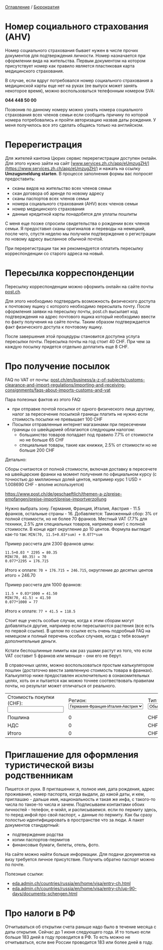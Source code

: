 [Оглавление](/faq/) / [Бюрократия](/faq/docs/Бюрократия.html)

# Номер социального страхования (AHV)
Номер социального страхования бывает нужен в числе прочих документов для подтверждения личности. Номер назначается при оформлении вида на жительства. Первым документом на котором присутствует номер как правило является пластиковая карта медицинского страхования. 

В случае, если вдруг потребовался номер социального страхования а медицинской карты еще нет на руках (ее выпуск может занять некоторое время), можно воспользоваться телефонным номером SVA:

**044 448 50 00**

Позвонив по данному номеру можно узнать номера социального страхования всех членов семьи если сообщить причину по которой номера потребовались и пройти авторизацию назвав даты рождения. У меня получилось все это сделать общаясь только на английском.


# Перерегистрация
Для жителей кантона Цюрих сервис перерегистрации доступен онлайн. Для этого нужно зайти на сайт [www.services.zh.ch/app/eUmzugZH/](https://www.services.zh.ch/app/eUmzugZH/) и нажать на ссылку **Umzugsmeldung starten**. В процессе заполнения формы вас попросят предоставить:
* сканы видов на жительство всех членов семьи
* скан договора об аренде по новому адресу
* сканы паспортов всех членов семьи
* номера социального страхования (AHV) всех членов семьи
* номер медицинского страхования
* данные кредитной карты понадобятся для уплаты пошлиты

С меня еще позже спросили свидетельства о рождении всех членов семьи. Я предоставил сканы оригиналов и переводы на немецкий, после чего, спустя неделю мы получили подтверждение о регистрации по новому адресу высланное обычной почтой.

При перерегистрации так же рекомендуется оплатить пересылку корреспонденции со старого адреса на новый.


# Пересылка корреспонденции
Пересылку корреспонденции можно оформить онлайн на сайте почты [post.ch](http://post.ch). 

Для этого необходимо подтвердить возможность физического доступа к почтовому ящику с которого необходимо пересылать почту. После оформления заявки на пересылку почты, post.ch высылает код подтверждения на адрес почтового ящика который необходимо ввести по факту получения на сайте почты. Таким образом подтверждается факт физического доступа к почтовому ящику. 

После завершения этой процедуры становится доступна услуга пересылки почты. Пересылка почты на год стоит 40 CHF. При чем за каждую посылку придется отдельно доплатить еще 8 CHF.

# Про получение посылок
FAQ по VAT от почты: [post.ch/en/business/a-z-of-subjects/customs-clearance-and-import-regulations/importing-and-receiving-consignments/faqs-about-imports-customs-and-vat](https://www.post.ch/en/business/a-z-of-subjects/customs-clearance-and-import-regulations/importing-and-receiving-consignments/faqs-about-imports-customs-and-vat)

Пара полезных фактов из этого FAQ:
* при отправке почтой посылки от одного физического лица другому, налог за пересечение посылкой границы платить не нужно если стоимость посылки не превышает 100 CHF
* Посылки отправленные интернет магазинами при пересечении границы со швейцарией облагаются следующим налогом:
    * большинство товаров попадает под правило 7.7% от стоимости но не больше 65 CHF
    * специальные товары, такие как книжки, 2.5% от стоимости но не больше 200 CHF

Детально:

Сборы считаются от полной стоимости, включая доставку в пересечете на швейцарские франки на момент получения по официальном курсу (с точностью до миллионных долей центов, например курс 1 USD = 1.008690 CHF - вполне используется)

https://www.post.ch/de/geschaeftlich/themen-a-z/preise-empfangen/preise-import/preise-importverzollung

Нужно выбрать зону. Германия, Франция, Италия, Австрия - 11.5 франков, остальные страны - 16.
Добавляется:
Таможенный сбор: 3% от полной стоимости, но не более 70 франков.
Местный VAT (7.7% для техники, 2.5% для специальных товаров, например книг) с полной стоимости.
В конце идет округление до 10 центов.
Формула выглядит как-то так: `MIN(70, 11.5+0.03*sum) + 0.077*sum`

Пример рассчета для 2300 франков цены:
```
11.5+0.03 * 2295 = 80.35
MIN(70, 80.35) = 70
0.077*2295 = 176.715
```

Итого к оплате: `70 + 176.715 = 246.715`, округление до десятых центов итого = 246.70

Пример рассчета для 1000 франков:
```
11.5 + 0.03*1000 = 41.50
MIN(70, 41.5) = 41.50
0.077*1000 = 77
```

Итого к оплате: `77 + 41.5 = 118.5`

Стоит еще учесть особые случаи, когда к этим сборам могут добавляться другие, например если пересылаются растения (все есть по первой ссылке). В целом по ссылке есть очень подробный FAQ на немецком и полный перечень особых случаев, когда с тебя возьмут дополнительные деньги.

Кстати беспошлинные лимиты как раз ушами растут из того, что если VAT составит 5 франков или меньше - они его не берут.

В справочных целях, можно воспользоваться простым калькулятором пошлин (достаточно ввести заявленную стоимость товара в франках). Калькулятор ниже предоставлен исключительно в ознакомительных целях, хоть он и пытается как можно точнее соотвествовать правилам почты, но результат может отличаться от реального.
<table>
                        <tr>
                                <td>Стоимость покупки (CHF): <input id="taxCalc" type="text" oninput="return calculateTax(event)" /> </td>
                                <td>Регион: <select oninput="return calculateTax(event)" id="taxZone" name="taxZone"><option value="11.5" selected>Германия-Франция-Италия-Австрия</option><option value="16">Остальные страны</option></select></td>
                                <td>Тип товара: <select oninput="return calculateTax(event)" id="vat" name="vat"><option value="0.077" selected>Обычный</option><option value="0.025">Специальный (напр. книги)</option></select></td>
                        </tr>
                        <tr>
                                <td>Пошлина</td><td> <div style="white-space: nowrap; display: inline-block;" id="taxPost">0</div></td><td>CHF</td>
                        </tr>
                        <tr>
                                <td>НДC</td><td> <div style="white-space: nowrap; display: inline-block;" id="taxVAT">0</div></td><td>CHF</td>
                        </tr>
                        <tr>
                                <td>Итого</td><td> <div style="white-space: nowrap; display: inline-block;" id="taxResult">0</div></td><td>CHF</td>
                        </tr>
</table>

# Приглашение для оформления туристической визы родственникам
Пишется от руки. В приглашении: я, полное имя, дата рождения, адрес проживания, номер паспорта, когда выдали, до какой даты, и кем, приглашаю - дальше имя, национальность и такая же инфа, с такого-то числа по такое-то числа и зачем. 
Подписываем контактами обоиx личностей - телефон, е-мэйл, и расписываемся.
если по пермиту здесь, то перед инфой про свой паспорт, + данные по пермиту. Как бы сразу полостью идентифицировать в пространстве что за люди. 
А пакет документов стандартный:
* подтверждение родства
* копии паспортов-пермитов
* финансовые бумаги, билеты, отель, фото. 

На сайте можно найти больше информации. Для подачи документов на визу требуется личное присутствие. Получить обратно паспорт можно по почте.

Полезные ссылки:
* [eda.admin.ch/countries/russia/en/home/visa/entry-ch.html](https://www.eda.admin.ch/countries/russia/en/home/visa/entry-ch.html)
* [eda.admin.ch/countries/russia/en/home/visa/entry-ch/up-90-days/documents-schengen.html](https://www.eda.admin.ch/countries/russia/en/home/visa/entry-ch/up-90-days/documents-schengen.html)

# Про налоги в РФ
Отчитываться об открытии счета раньше надо было в течение месяца с даты открытия. Сейчас до 1 июня следующего года. И то только если больше 183 дней в году проводится в РФ. То есть можно не отчитываться, если вне России проводится 183 или более дней в году.

<script>
function calculateTax(e) {
        var taxTotal = 0;
        var value = parseFloat(document.getElementById("taxCalc").value);
        var taxZoneElement = document.getElementById("taxZone");
        var taxZone = parseFloat(taxZoneElement.options[taxZoneElement.selectedIndex].value);
        var taxPost = Math.round(Math.min(taxZone + 0.03 * value, 70.0) * 10) / 10.0;
        var e = document.getElementById("vat");
        var vat = parseFloat(e.options[e.selectedIndex].value);
        var taxVat = Math.round(vat * (value + taxPost) * 10) / 10.0;
        if ((vat == 0.077 && value >= 65) || (vat == 0.025 && value >= 200)) {
                taxTotal = taxVat + taxPost
        }
        document.getElementById("taxPost").innerHTML = taxPost;
        document.getElementById("taxVAT").innerHTML = taxVat;
        document.getElementById("taxResult").innerHTML = taxTotal;
}
</script>


